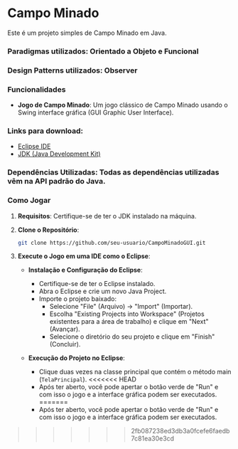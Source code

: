 # Campo Minado

Este é um projeto simples de Campo Minado em Java.

### Paradigmas utilizados: Orientado a Objeto e Funcional

### Design Patterns utilizados: Observer

### Funcionalidades

- **Jogo de Campo Minado**: Um jogo clássico de Campo Minado usando o Swing interface gráfica (GUI Graphic User Interface).

### Links para download:
- [Eclipse IDE](https://www.eclipse.org/downloads/)
- [JDK (Java Development Kit)](https://www.oracle.com/java/technologies/javase-downloads.html)

### Dependências Utilizadas: Todas as dependências utilizadas vêm na API padrão do Java.

### Como Jogar

1. **Requisitos**: Certifique-se de ter o JDK instalado na máquina.
2. **Clone o Repositório**: 
    ```bash 
    git clone https://github.com/seu-usuario/CampoMinadoGUI.git 
    ```
3. **Execute o Jogo em uma IDE como o Eclipse**:

   - **Instalação e Configuração do Eclipse**:
      - Certifique-se de ter o Eclipse instalado.
      - Abra o Eclipse e crie um novo Java Project.
      - Importe o projeto baixado: 
        - Selecione "File" (Arquivo) -> "Import" (Importar).
        - Escolha "Existing Projects into Workspace" (Projetos existentes para a área de trabalho) e clique em "Next" (Avançar).
        - Selecione o diretório do seu projeto e clique em "Finish" (Concluir).

   - **Execução do Projeto no Eclipse**:
      - Clique duas vezes na classe principal que contém o método main (`TelaPrincipal`).
<<<<<<< HEAD
      - Após ter aberto, você pode apertar o botão verde de "Run" e com isso o jogo e a interface gráfica podem ser executados.
=======
      - Após ter aberto, você pode apertar o botão verde de "Run" e com isso o jogo e a interface gráfica podem ser executados.
>>>>>>> 2fb087238ed3db3a0fcefe6faedb7c81ea30e3cd
